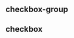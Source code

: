 ## checkbox-group

<!-- UTSCOMJSON.checkbox-group.description -->

<!-- UTSCOMJSON.checkbox-group.compatibility -->

<!-- UTSCOMJSON.checkbox-group.attribute -->

<!-- UTSCOMJSON.checkbox-group.event -->

<!-- UTSCOMJSON.checkbox-group.component_type-->

<!-- UTSCOMJSON.checkbox-group.children -->

<!-- UTSCOMJSON.checkbox-group.example -->

<!-- UTSCOMJSON.checkbox-group.reference -->


## checkbox

<!-- UTSCOMJSON.checkbox.description -->

<!-- UTSCOMJSON.checkbox.compatibility -->

<!-- UTSCOMJSON.checkbox.attribute -->

<!-- UTSCOMJSON.checkbox.event -->

<!-- UTSCOMJSON.checkbox.component_type-->

<!-- UTSCOMJSON.checkbox.children -->

<!-- UTSCOMJSON.checkbox.example -->

<!-- UTSCOMJSON.checkbox.reference -->
